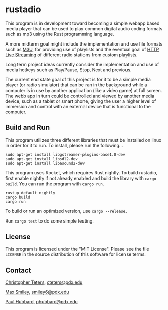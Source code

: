 # rustadio

This program is in development toward becoming a simple
webapp based media player that can be used to play common
digital audio coding formats such as mp3 using the Rust
programming language.

A more midterm goal might include the implementation
and use file formats such as [M3U](https://en.wikipedia.org/wiki/M3U), for providing use of
playlists and the eventual goal of [HTTP Live Streaming](https://en.wikipedia.org/wiki/HTTP_Live_Streaming)
of different radio stations from custom playlists.

Long term project ideas currently consider the
implementation and use of media hotkeys such as
Play/Pause, Stop, Next and previous.

The current end state goal of this project is for it to be
a simple media player (or radio simulator) that can be ran in the background
while a computer is in use by another application (like
a video game) at full screen. The webb app in turn could
be controlled and viewed by another media device, such as
a tablet or smart phone, giving the user a higher level
of immersion and control with an external device that is
functional to the computer.

## Build and Run
This program utilizes three different libraries that must 
be installed on linux in order for it to run. To install, 
please run the following...

    sudo apt-get install libgstreamer-plugins-base1.0-dev
    sudo apt-get install libsdl2-dev
    sudo apt-get install libasound2-dev

This program uses Rocket, which requires Rust nightly. To
build rustadio, first enable nightly if not already enabled
and build the library with `cargo build`. You can
run the program with `cargo run`.

    rustup default nightly
    cargo build
    cargo run

To build or run an optimized version, use `cargo --release`.

Run `cargo test` to do some simple testing.

## License

This program is licensed under the "MIT License".  Please
see the file `LICENSE` in the source distribution of this
software for license terms.

## Contact
[Christopher Teters](https://github.com/cteters),
cteters@pdx.edu

[Max Smiley](https://github.com/maxjaspersmiley),
smiley6@pdx.edu

[Paul Hubbard](https://github.com/phubbard67),
phubbard@pdx.edu
